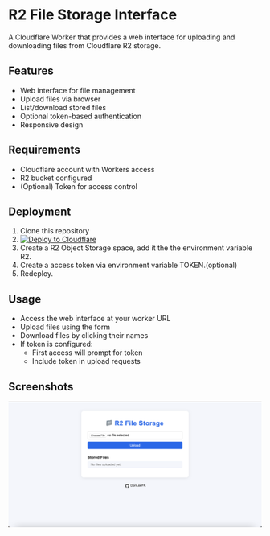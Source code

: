# R2 File Storage Interface

A Cloudflare Worker that provides a web interface for uploading and downloading files from Cloudflare R2 storage.

## Features

- Web interface for file management
- Upload files via browser
- List/download stored files
- Optional token-based authentication
- Responsive design

## Requirements

- Cloudflare account with Workers access
- R2 bucket configured
- (Optional) Token for access control

## Deployment

1. Clone this repository
2. [![Deploy to Cloudflare](https://deploy.workers.cloudflare.com/button)](https://deploy.workers.cloudflare.com/?url=https://github.com/DonLeeFK/R2_Store)
3. Create a R2 Object Storage space, add it the the environment variable R2.
4. Create a access token via environment variable TOKEN.(optional)
5. Redeploy.

## Usage

- Access the web interface at your worker URL
- Upload files using the form
- Download files by clicking their names
- If token is configured:
  - First access will prompt for token
  - Include token in upload requests

## Screenshots

![Interface Preview](screenshot.png)
